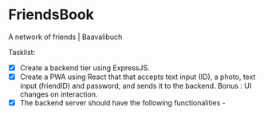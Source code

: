 # FriendsBook
A network of friends | Baavalibuch

Tasklist:

- [x] Create a backend tier using ExpressJS.
- [x] Create a PWA using React that that accepts text input (ID), a photo, text input (friendID) and password, and sends it to the backend. Bonus : UI changes on interaction.
- [x] The backend server should have the following functionalities -
